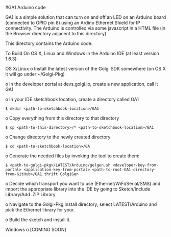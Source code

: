 #GA1 Arduino code

GA1 is a simple solution that can turn on and off an LED on an Arduino
board (connected to GPIO pin 8) using an Ardino Ethernet Shield for IP
connectivity. The Arduino is controlled via some javascript in 
a HTML file (in the Browser directory adjacent to this directory).

This directory contains the Arduino code. 

To Build On OS X, Linux and Windows in the Arduino IDE (at least version 1.6.3):

OS X/Linux
 o Install the latest version of the Golgi SDK somewhere (on OS X it will
   go under ~/Golgi-Pkg)

 o In the developer portal at devs.golgi.io, create a new application, call
   it GA1

 o In your IDE sketchbook location, create a directory called GA1

    $ mkdir <path-to-sketchbook-location>/GA1

 o Copy everything from this directory to that directory

    $ cp <path-to-this-directory>/* <path-to-sketchbook-location>/GA1

 o Change directory to the newly created directory

    $ cd <path-to-sketchbook-location>/GA

 o Generate the needed files by invoking the tool to create them:

    $ <path-to-golgi-pkg>/LATEST/Arduino/golgen.sh <developer-key-from-portal> <application-key-from-portal> <path-to-root-GA1-directory-from-GitHub>/GA1.thrift GolgiGen

 o Decide which transport you want to use (Ethernet/WiFi/Serial/SMS) and
   import the appropriate library into the IDE by going to Sketch/Include Library/Add .ZIP Library

 o Navigate to the Golgi-Pkg install directory, select LATEST/Arduino and
   pick the Ethernet library for your.

 o Build the sketch and install it.
  
Windows
  o [COMING SOON]

